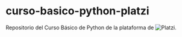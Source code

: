 # curso-basico-python-platzi
Repositorio del Curso Básico de Python de la plataforma de ![Platzi](https://platzi.com/cursos/python/).
